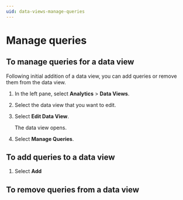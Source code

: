 ```yaml
---
uid: data-views-manage-queries
---
```


# Manage queries


## To manage queries for a data view

Following initial addition of a data view, you can add queries or remove them from the data view.

1. In the left pane, select **Analytics** > **Data Views**.

1. Select the data view that you want to edit.

1. Select **Edit Data View**.

	The data view opens.

1. Select **Manage Queries**.

## To add queries to a data view

1. Select **Add**

## To remove queries from a data view